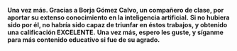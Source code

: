 **Una vez más. Gracias a Borja Gómez Calvo, un compañero de clase, por aportar su extenso conocimiento en la inteligencia artificial.**
**Si no hubiera sido por él, no habría sido capaz de triunfar en éstos trabajos, y obtenido una calificación EXCELENTE.**
**Una vez más, espero les guste, y síganme para más contenido educativo si fue de su agrado.**
